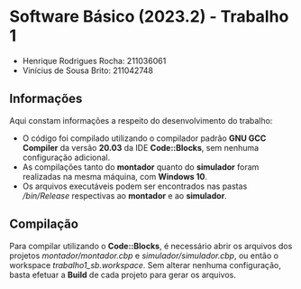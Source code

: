 # Software Básico (2023.2) - Trabalho 1
- Henrique Rodrigues Rocha: 211036061
- Vinícius de Sousa Brito: 211042748

## Informações

Aqui constam informações a respeito do desenvolvimento do trabalho:

- O código foi compilado utilizando o compilador padrão **GNU GCC Compiler** da versão **20.03** da IDE **Code::Blocks**, sem nenhuma configuração adicional.
- As compilações tanto do **montador** quanto do **simulador** foram realizadas na mesma máquina, com **Windows 10**.
- Os arquivos executáveis podem ser encontrados nas pastas */bin/Release* respectivas ao **montador** e ao **simulador**.

## Compilação

Para compilar utilizando o **Code::Blocks**, é necessário abrir os arquivos dos projetos *montador/montador.cbp* e *simulador/simulador.cbp*, ou então o workspace *trabalho1_sb.workspace*. Sem alterar nenhuma configuração, basta efetuar a **Build** de cada projeto para gerar os arquivos.
